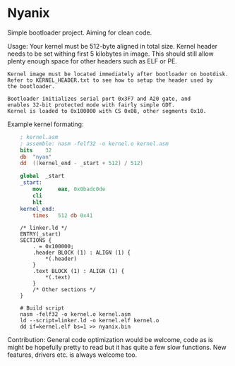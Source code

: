 # Nyanix
Simple bootloader project. Aiming for clean code.

Usage:
	Your kernel must  be 512-byte aligned in total size. 
	Kernel header needs to be set withing first
	5 kilobytes in image. This should still allow plenty enough space
	for other headers such as ELF or PE.

	Kernel image must be located immediately after bootloader on bootdisk.
	Refer to KERNEL_HEADER.txt to see how to setup the header used by
	the bootloader.

	Bootloader initializes serial port 0x3F7 and A20 gate, and
	enables 32-bit protected mode with fairly simple GDT.
	Kernel is loaded to 0x100000 with CS 0x08, other segments 0x10.

Example kernel formating:

```nasm
	; kernel.asm
	; assemble: nasm -felf32 -o kernel.o kernel.asm
	bits 	32
	db 	"nyan"
	dd 	((kernel_end - _start + 512) / 512)

	global  _start
	_start:
		mov 	eax, 0x0badc0de
		cli
		hlt
	kernel_end:
		times 	512 db 0x41
```

```linker
	/* linker.ld */
	ENTRY(_start)
	SECTIONS {
		. = 0x100000;
		.header BLOCK (1) : ALIGN (1) {
			*(.header)
		}
		.text BLOCK (1) : ALIGN (1) {
			*(.text)
		}
		/* Other sections */
	}
```

```shell
	# Build script
	nasm -felf32 -o kernel.o kernel.asm
	ld --script=linker.ld -o kernel.elf kernel.o
	dd if=kernel.elf bs=1 >> nyanix.bin
```

Contribution:
	General code optimization would be welcome, code as is might be 
	hopefully pretty to read but it has quite a few slow functions.
 	New features, drivers etc. is always welcome too.

